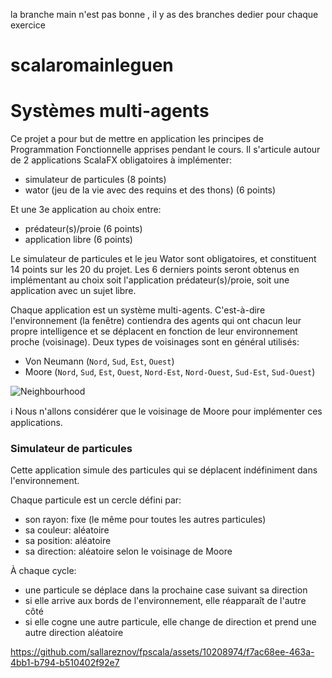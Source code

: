 la branche main n'est pas bonne , il y as des branches dedier pour chaque exercice

# scalaromainleguen
 
# Systèmes multi-agents

Ce projet a pour but de mettre en application les principes de Programmation Fonctionnelle apprises pendant le cours.
Il s'articule autour de 2 applications ScalaFX obligatoires à implémenter:
- simulateur de particules (8 points)
- wator (jeu de la vie avec des requins et des thons) (6 points)

Et une 3e application au choix entre:
- prédateur(s)/proie (6 points)
- application libre (6 points)

Le simulateur de particules et le jeu Wator sont obligatoires, et constituent 14 points sur les 20 du projet.
Les 6 derniers points seront obtenus en implémentant au choix soit l'application prédateur(s)/proie, soit une application avec
un sujet libre.

Chaque application est un système multi-agents. C'est-à-dire l'environnement (la fenêtre) contiendra des agents qui ont
chacun leur propre intelligence et se déplacent en fonction de leur environnement proche (voisinage). Deux types de
voisinages sont en général utilisés:
- Von Neumann (`Nord`, `Sud`, `Est`, `Ouest`)
- Moore (`Nord`, `Sud`, `Est`, `Ouest`, `Nord-Est`, `Nord-Ouest`, `Sud-Est`, `Sud-Ouest`)

![Neighbourhood](images/neighbourhood.jpeg)

ℹ️ Nous n'allons considérer que le voisinage de Moore pour implémenter ces applications.

### Simulateur de particules

Cette application simule des particules qui se déplacent indéfiniment dans l'environnement.

Chaque particule est un cercle défini par:
- son rayon: fixe (le même pour toutes les autres particules)
- sa couleur: aléatoire
- sa position: aléatoire
- sa direction: aléatoire selon le voisinage de Moore

À chaque cycle:
- une particule se déplace dans la prochaine case suivant sa direction
- si elle arrive aux bords de l'environnement, elle réapparaît de l'autre côté
- si elle cogne une autre particule, elle change de direction et prend une autre direction aléatoire


https://github.com/sallareznov/fpscala/assets/10208974/f7ac68ee-463a-4bb1-b794-b510402f92e7

